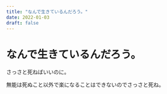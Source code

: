 ```yaml
---
title: "なんで生きているんだろう。"
date: 2022-01-03
draft: false
---
```

# なんで生きているんだろう。



さっさと死ねばいいのに。



無能は死ぬこと以外で楽になることはできないのでさっさと死ね。
